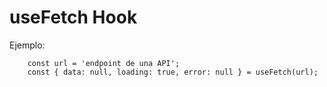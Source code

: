 # useFetch Hook

Ejemplo:
```
    const url = 'endpoint de una API';
    const { data: null, loading: true, error: null } = useFetch(url);
```